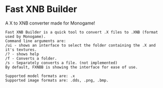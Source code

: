 # Fast XNB Builder
 A X to XNB converter made for Monogame!

	Fast XNB Builder is a quick tool to convert .X files to .XNB (format used by Monogame).
	Command line arguments are:
	/ui - shows an interface to select the folder containing the .X and it's textures.
	/? - shows help
	/f - Converts a folder.
	/s - Separately converts a file. (not implemented)
	By default, FXNBB is showing the interface for ease of use.

	Supported model formats are: .x
	Supported image formats are: .dds, .png, .bmp.
